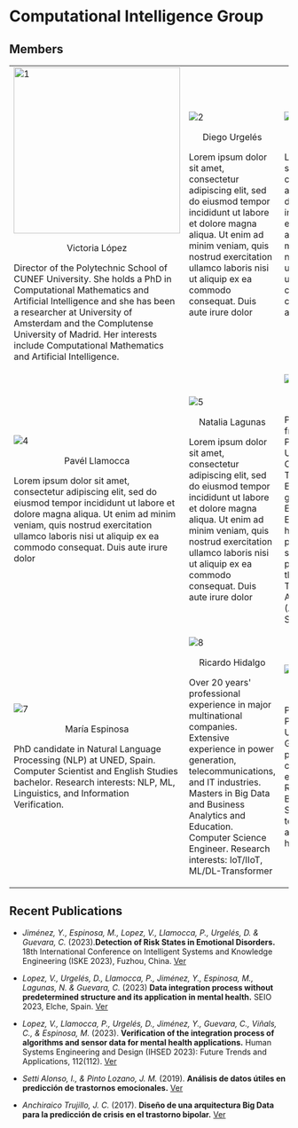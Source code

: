 # Computational Intelligence Group

## Members

<table style="padding:0px">
  <tr>
    <td>
      <div class="box"><img src="/computational_intelligence/assets/img/Victoria-foto.jpg" width= 300 px  alt="1"></div>
      <p class="name" style="text-align:center">Victoria López</p>
      <p class="bio">
      Director of the Polytechnic School of CUNEF University. She holds a PhD in Computational Mathematics and Artificial Intelligence and she has been a researcher at University of Amsterdam and the Complutense University of Madrid. Her interests include Computational Mathematics and Artificial Intelligence.
      
</p>
    </td>
      <td>
        <img src="/computational_intelligence/assets/img/userstock.jpeg"  alt="2">
        <p class="name" style="text-align:center">Diego Urgelés</p>
           <p class="bio"> Lorem ipsum dolor sit amet, consectetur adipiscing elit, sed do eiusmod tempor incididunt ut labore et dolore magna aliqua. Ut enim ad minim veniam, quis nostrud exercitation ullamco laboris nisi ut aliquip ex ea commodo consequat. Duis aute irure dolor 
</p>
    </td>
    <td>        
      <img src="/computational_intelligence/assets/img/Cesar.jpg"  alt="3">
      <p class="name" style="text-align:center">César Guevara</p>
         <p class="bio">Lorem ipsum dolor sit amet, consectetur adipiscing elit, sed do eiusmod tempor incididunt ut labore et dolore magna aliqua. Ut enim ad minim veniam, quis nostrud exercitation ullamco laboris nisi ut aliquip ex ea commodo consequat. Duis aute irure dolor
 </p>
    </td></tr> 
  <tr>
    <td>
      <img src="/computational_intelligence/assets/img/userstock.jpeg"  alt="4">
      <p class="name" style="text-align:center">Pavél Llamocca</p>
         <p class="bio"> Lorem ipsum dolor sit amet, consectetur adipiscing elit, sed do eiusmod tempor incididunt ut labore et dolore magna aliqua. Ut enim ad minim veniam, quis nostrud exercitation ullamco laboris nisi ut aliquip ex ea commodo consequat. Duis aute irure dolor
</p>
    </td>
    <td>
      <img src="/computational_intelligence/assets/img/userstock.jpeg"  alt="5">
      <p class="name" style="text-align:center">Natalia Lagunas</p>
         <p class="bio"> Lorem ipsum dolor sit amet, consectetur adipiscing elit, sed do eiusmod tempor incididunt ut labore et dolore magna aliqua. Ut enim ad minim veniam, quis nostrud exercitation ullamco laboris nisi ut aliquip ex ea commodo consequat. Duis aute irure dolor 
 </p>
    </td>
    <td>
      <img src="/computational_intelligence/assets/img/yury.jpg"  alt="6">
      <p class="name" style="text-align:center">Yury Jiménez</p>
         <p class="bio"> PhD in Telematics from the Polytechnic University of Catalonia, Master in Telecommunications Engineering, and graduated in Electronic Engineering. She has directed and participated in several research projects focused on the Internet of Things (IoT), Artificial Intelligence (AI) and Data Science.</p>
    </td></tr>
  <tr>
    <td>
        <img src="/computational_intelligence/assets/img/María.jpg"  alt="7">
        <p class="name" style="text-align:center">María Espinosa</p>   
        <p class="bio"> PhD candidate in Natural Language Processing (NLP) at UNED, Spain. Computer Scientist and English Studies bachelor. Research interests: NLP, ML, Linguistics, and Information Verification. </p>
    
  </td>
    <td>
      <img src="/computational_intelligence/assets/img/Ricardo.jpg"  alt="8" >
      <p class="name" style="text-align:center">Ricardo Hidalgo</p>
       <p class="bio">Over 20 years' professional experience in major multinational companies. Extensive experience in power generation, telecommunications, and IT industries.
Masters in Big Data and Business Analytics and Education. Computer Science Engineer. 
Research interests: IoT/IIoT, ML/DL-Transformer  </p>
    
  </td>
    <td>
      <img src="/computational_intelligence/assets/img/Mat.jpg"  alt="9" >
      <p class="name" style="text-align:center">Mateo Pérez </p>
      <p class="bio"> PhD candidate in Psychologhy at UCM, Spain.
Graduated in psychology with clinical and educational mention
Research interests: Bipolar Disorder, Substance abuse, technology addictions.
General health psychologist </p>
    </td>
  </tr>
</table>

## Recent Publications

- *Jiménez, Y., Espinosa, M., Lopez, V., Llamocca, P., Urgelés, D. & Guevara, C.* (2023).**Detection of Risk States in Emotional Disorders.** 18th International Conference on Intelligent Systems and Knowledge Engineering (ISKE 2023), Fuzhou, China.
[Ver](https://cunefedu-my.sharepoint.com/:b:/g/personal/victoria_lopez_cunef_edu/EZZx1TbPBSJDrfYPcU00QoUB2jTArZoI_2vl70rhwyEIDw?e=NaCHUV)

- *Lopez, V., Urgelés, D., Llamocca, P., Jiménez, Y., Espinosa, M., Lagunas, N. & Guevara, C.* (2023) **Data integration process without predetermined structure and its application in mental health.** SEIO 2023, Elche, Spain.
[Ver](https://cunefedu-my.sharepoint.com/:b:/g/personal/victoria_lopez_cunef_edu/EUrFcTUvX5RBqbjtuvXpQk0Bc9EzwaJ9yNqiCv1JKVMHIA?e=BO4wgk)

- *Lopez, V., Llamocca, P., Urgelés, D., Jiménez, Y., Guevara, C., Viñals, C., & Espinosa, M.* (2023). **Verification of the integration process of algorithms and sensor data for mental health applications.** Human Systems Engineering and Design (IHSED 2023): Future Trends and Applications, 112(112).
[Ver](https://cunefedu-my.sharepoint.com/:b:/g/personal/victoria_lopez_cunef_edu/EfGj2pciGetPvmW7Imbzn4gBwd53WoqiN9TPO96nRCDZTQ?e=5APnMo)

- *Setti Alonso, I., & Pinto Lozano, J. M.* (2019). **Análisis de datos útiles en predicción de trastornos emocionales.**
[Ver](https://docta.ucm.es/rest/api/core/bitstreams/edd9a587-a734-49dc-9bd9-a86402e6f022/content)

- *Anchiraico Trujillo, J. C.* (2017). **Diseño de una arquitectura Big Data para la predicción de crisis en el trastorno bipolar.**
[Ver](https://docta.ucm.es/rest/api/core/bitstreams/edd9a587-a734-49dc-9bd9-a86402e6f022/content)

